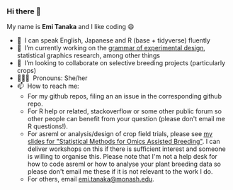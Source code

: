 ### Hi there 👋

My name is **Emi Tanaka** and I like coding 😄

* 💬 &nbsp;I can speak English, Japanese and R (base + tidyverse) fluently
* 🔭 &nbsp;I’m currently working on the [grammar of experimental design](https://github.com/emitanaka/edibble), statistical graphics research, among other things
* 🌱 &nbsp;I’m looking to collaborate on selective breeding projects (particularly crops)
* 👩🏻‍💻 &nbsp;Pronouns: She/her
* 📫 &nbsp;How to reach me: 
  * For my github repos, filing an an issue in the corresponding github repo.
  * For R help or related, stackoverflow or some other public forum so other people can benefit from your question (please don't email me R questions!).
  * For asreml or analysis/design of crop field trials, please see [my slides for "Statistical Methods for Omics Assisted Breeding"](https://emitanaka.org/teach/2018-11-13-statistical-methods-for-omics-assisted-breeding/). I can deliver workshops on this if there is sufficient interest and someone is willing to organise this. Please note that I'm not a help desk for how to code asreml or how to analyse your plant breeding data so please don't email me these if it is not relevant to the work I do. 
  * For others, email emi.tanaka@monash.edu.
